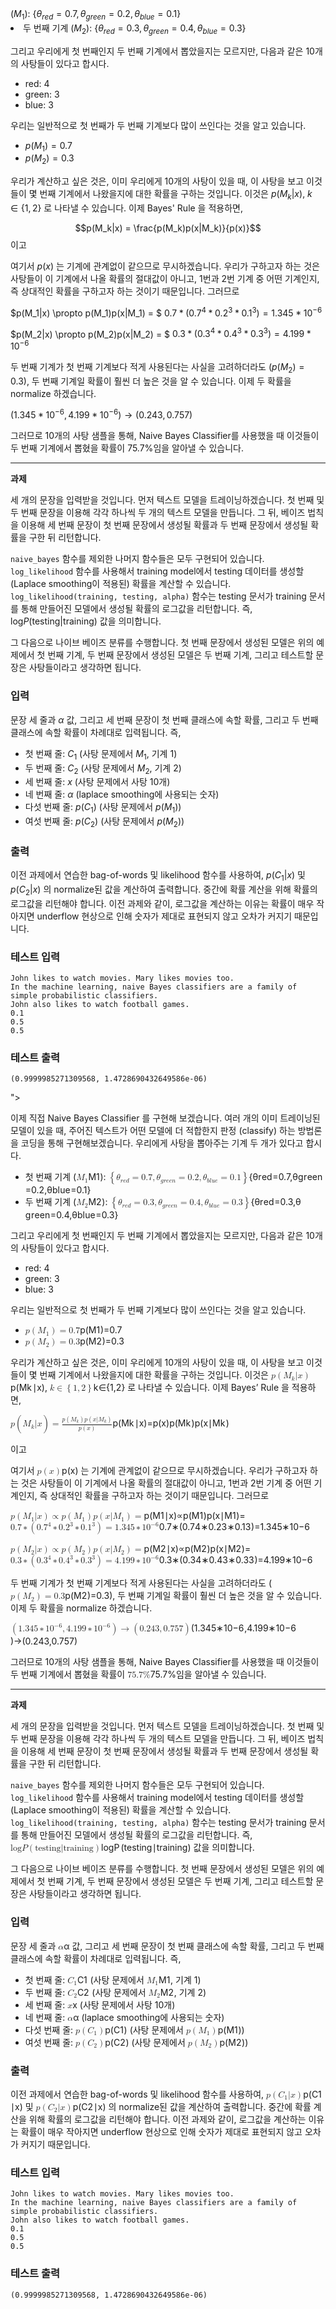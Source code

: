 <div class="material-exercise-readme-content" content="이제 직접 Naive Bayes Classifier 를 구현해 보겠습니다. 여러 개의 이미 트레이닝된 모델이 있을 때, 주어진 텍스트가 어떤 모델에 더 적합한지 판정 (classify) 하는 방법론을 코딩을 통해 구현해보겠습니다. 우리에게 사탕을 뽑아주는 기계 두 개가 있다고 합시다.

* 첫 번째 기계 $(M_1)$: $\{\theta_{red} = 0.7, \theta_{green} = 0.2, \theta_{blue} = 0.1\}$
* 두 번째 기계 $(M_2)$: $\{\theta_{red} = 0.3, \theta_{green} = 0.4, \theta_{blue} = 0.3\}$

그리고 우리에게 첫 번째인지 두 번째 기계에서 뽑았을지는 모르지만, 다음과 같은 10개의 사탕들이 있다고 합시다.

* red: 4
* green: 3
* blue: 3

우리는 일반적으로 첫 번째가 두 번째 기계보다 많이 쓰인다는 것을 알고 있습니다.

* $p(M_1) = 0.7$
* $p(M_2) = 0.3$

우리가 계산하고 싶은 것은, 이미 우리에게 10개의 사탕이 있을 때, 이 사탕을 보고 이것들이 몇 번째 기계에서 나왔을지에 대한 확률을 구하는 것입니다. 이것은 $p(M_k|x)$, $k \in \{1, 2\}$ 로 나타낼 수 있습니다. 이제 Bayes' Rule 을 적용하면,

$$p(M_k|x) = \frac{p(M_k)p(x|M_k)}{p(x)}$$ 이고

여기서 $p(x)$ 는 기계에 관계없이 같으므로 무시하겠습니다. 우리가 구하고자 하는 것은 사탕들이 이 기계에서 나올 확률의 절대값이 아니고, 1번과 2번 기계 중 어떤 기계인지, 즉 상대적인 확률을 구하고자 하는 것이기 때문입니다. 그러므로

$p(M_1|x) \propto p(M_1)p(x|M_1) = $
 $0.7 * (0.7^4 * 0.2^3 * 0.1^3) = 1.345 * 10^{-6}$

$p(M_2|x) \propto p(M_2)p(x|M_2) = $
 $0.3 * (0.3^4 * 0.4^3 * 0.3^3) = 4.199 * 10^{-6}$

두 번째 기계가 첫 번째 기계보다 적게 사용된다는 사실을 고려하더라도 ($p(M_2) = 0.3$), 두 번째 기계일 확률이 훨씬 더 높은 것을 알 수 있습니다. 이제 두 확률을 normalize 하겠습니다.

$(1.345 * 10^{-6}, 4.199 * 10^{-6}) \rightarrow (0.243, 0.757)$

그러므로 10개의 사탕 샘플을 통해, Naive Bayes Classifier를 사용했을 때 이것들이 두 번째 기계에서 뽑혔을 확률이 $75.7\%$임을 알아낼 수 있습니다.

<hr>

**과제**

세 개의 문장을 입력받을 것입니다. 먼저 텍스트 모델을 트레이닝하겠습니다. 첫 번째 및 두 번째 문장을 이용해 각각 하나씩 두 개의 텍스트 모델을 만듭니다. 그 뒤, 베이즈 법칙을 이용해 세 번째 문장이 첫 번째 문장에서 생성될 확률과 두 번째 문장에서 생성될 확률을 구한 뒤 리턴합니다.

`naive_bayes` 함수를 제외한 나머지 함수들은 모두 구현되어 있습니다. `log_likelihood` 함수를 사용해서 training model에서 testing 데이터를 생성할 (Laplace smoothing이 적용된) 확률을 계산할 수 있습니다. `log_likelihood(training, testing, alpha)` 함수는 testing 문서가 training 문서를 통해 만들어진 모델에서 생성될 확률의 로그값을 리턴합니다. 즉, $\mathrm{log} P(\mathrm{testing}|\mathrm{training})$ 값을 의미합니다.

그 다음으로 나이브 베이즈 분류를 수행합니다. 첫 번째 문장에서 생성된 모델은 위의 예제에서 첫 번째 기계, 두 번째 문장에서 생성된 모델은 두 번째 기계, 그리고 테스트할 문장은 사탕들이라고 생각하면 됩니다.

### 입력

문장 세 줄과 $\alpha$ 값, 그리고 세 번째 문장이 첫 번째 클래스에 속할 확률, 그리고 두 번째 클래스에 속할 확률이 차례대로 입력됩니다. 즉,

* 첫 번째 줄: $C_1$ (사탕 문제에서 $M_1$, 기계 1)
* 두 번째 줄: $C_2$ (사탕 문제에서 $M_2$, 기계 2)
* 세 번째 줄: $x$ (사탕 문제에서 사탕 10개)
* 네 번째 줄: $\alpha$ (laplace smoothing에 사용되는 숫자)
* 다섯 번째 줄: $p(C_1)$ (사탕 문제에서 $p(M_1)$)
* 여섯 번째 줄: $p(C_2)$ (사탕 문제에서 $p(M_2)$)

### 출력

이전 과제에서 연습한 bag-of-words 및 likelihood 함수를 사용하여, $p(C_1|x)$ 및 $p(C_2|x)$ 의 normalize된 값을 계산하여 출력합니다. 중간에 확률 계산을 위해 확률의 로그값을 리턴해야 합니다. 이전 과제와 같이, 로그값을 계산하는 이유는 확률이 매우 작아지면 underflow 현상으로 인해 숫자가 제대로 표현되지 않고 오차가 커지기 때문입니다.

### 테스트 입력

    John likes to watch movies. Mary likes movies too.
    In the machine learning, naive Bayes classifiers are a family of simple probabilistic classifiers.
    John also likes to watch football games.
    0.1
    0.5
    0.5

### 테스트 출력

    (0.9999985271309568, 1.4728690432649586e-06)
"><p>이제 직접 Naive Bayes Classifier 를 구현해 보겠습니다. 여러 개의 이미 트레이닝된 모델이 있을 때, 주어진 텍스트가 어떤 모델에 더 적합한지 판정 (classify) 하는 방법론을 코딩을 통해 구현해보겠습니다. 우리에게 사탕을 뽑아주는 기계 두 개가 있다고 합시다.</p>
<ul>
<li>첫 번째 기계 (<span class="katex"><span class="katex-mathml"><math><semantics><mrow><msub><mi>M</mi><mn>1</mn></msub></mrow><annotation encoding="application/x-tex">M_1</annotation></semantics></math></span><span class="katex-html" aria-hidden="true"><span class="strut" style="height:0.68333em;"></span><span class="strut bottom" style="height:0.83333em;vertical-align:-0.15em;"></span><span class="base textstyle uncramped"><span class="mord"><span class="mord mathit" style="margin-right:0.10903em;">M</span><span class="vlist"><span style="top:0.15em;margin-right:0.05em;margin-left:-0.10903em;"><span class="fontsize-ensurer reset-size5 size5"><span style="font-size:0em;">​</span></span><span class="reset-textstyle scriptstyle cramped"><span class="mord mathrm">1</span></span></span><span class="baseline-fix"><span class="fontsize-ensurer reset-size5 size5"><span style="font-size:0em;">​</span></span>​</span></span></span></span></span></span>): <span class="katex"><span class="katex-mathml"><math><semantics><mrow><mo>{</mo><msub><mi>θ</mi><mrow><mi>r</mi><mi>e</mi><mi>d</mi></mrow></msub><mo>=</mo><mn>0</mn><mi mathvariant="normal">.</mi><mn>7</mn><mo separator="true">,</mo><msub><mi>θ</mi><mrow><mi>g</mi><mi>r</mi><mi>e</mi><mi>e</mi><mi>n</mi></mrow></msub><mo>=</mo><mn>0</mn><mi mathvariant="normal">.</mi><mn>2</mn><mo separator="true">,</mo><msub><mi>θ</mi><mrow><mi>b</mi><mi>l</mi><mi>u</mi><mi>e</mi></mrow></msub><mo>=</mo><mn>0</mn><mi mathvariant="normal">.</mi><mn>1</mn><mo>}</mo></mrow><annotation encoding="application/x-tex">\{\theta_{red} = 0.7, \theta_{green} = 0.2, \theta_{blue} = 0.1\}</annotation></semantics></math></span><span class="katex-html" aria-hidden="true"><span class="strut" style="height:0.75em;"></span><span class="strut bottom" style="height:1.036108em;vertical-align:-0.286108em;"></span><span class="base textstyle uncramped"><span class="mopen">{</span><span class="mord"><span class="mord mathit" style="margin-right:0.02778em;">θ</span><span class="vlist"><span style="top:0.15em;margin-right:0.05em;margin-left:-0.02778em;"><span class="fontsize-ensurer reset-size5 size5"><span style="font-size:0em;">​</span></span><span class="reset-textstyle scriptstyle cramped"><span class="mord scriptstyle cramped"><span class="mord mathit" style="margin-right:0.02778em;">r</span><span class="mord mathit">e</span><span class="mord mathit">d</span></span></span></span><span class="baseline-fix"><span class="fontsize-ensurer reset-size5 size5"><span style="font-size:0em;">​</span></span>​</span></span></span><span class="mrel">=</span><span class="mord mathrm">0</span><span class="mord mathrm">.</span><span class="mord mathrm">7</span><span class="mpunct">,</span><span class="mord"><span class="mord mathit" style="margin-right:0.02778em;">θ</span><span class="vlist"><span style="top:0.15em;margin-right:0.05em;margin-left:-0.02778em;"><span class="fontsize-ensurer reset-size5 size5"><span style="font-size:0em;">​</span></span><span class="reset-textstyle scriptstyle cramped"><span class="mord scriptstyle cramped"><span class="mord mathit" style="margin-right:0.03588em;">g</span><span class="mord mathit" style="margin-right:0.02778em;">r</span><span class="mord mathit">e</span><span class="mord mathit">e</span><span class="mord mathit">n</span></span></span></span><span class="baseline-fix"><span class="fontsize-ensurer reset-size5 size5"><span style="font-size:0em;">​</span></span>​</span></span></span><span class="mrel">=</span><span class="mord mathrm">0</span><span class="mord mathrm">.</span><span class="mord mathrm">2</span><span class="mpunct">,</span><span class="mord"><span class="mord mathit" style="margin-right:0.02778em;">θ</span><span class="vlist"><span style="top:0.15em;margin-right:0.05em;margin-left:-0.02778em;"><span class="fontsize-ensurer reset-size5 size5"><span style="font-size:0em;">​</span></span><span class="reset-textstyle scriptstyle cramped"><span class="mord scriptstyle cramped"><span class="mord mathit">b</span><span class="mord mathit" style="margin-right:0.01968em;">l</span><span class="mord mathit">u</span><span class="mord mathit">e</span></span></span></span><span class="baseline-fix"><span class="fontsize-ensurer reset-size5 size5"><span style="font-size:0em;">​</span></span>​</span></span></span><span class="mrel">=</span><span class="mord mathrm">0</span><span class="mord mathrm">.</span><span class="mord mathrm">1</span><span class="mclose">}</span></span></span></span></li>
<li>두 번째 기계 (<span class="katex"><span class="katex-mathml"><math><semantics><mrow><msub><mi>M</mi><mn>2</mn></msub></mrow><annotation encoding="application/x-tex">M_2</annotation></semantics></math></span><span class="katex-html" aria-hidden="true"><span class="strut" style="height:0.68333em;"></span><span class="strut bottom" style="height:0.83333em;vertical-align:-0.15em;"></span><span class="base textstyle uncramped"><span class="mord"><span class="mord mathit" style="margin-right:0.10903em;">M</span><span class="vlist"><span style="top:0.15em;margin-right:0.05em;margin-left:-0.10903em;"><span class="fontsize-ensurer reset-size5 size5"><span style="font-size:0em;">​</span></span><span class="reset-textstyle scriptstyle cramped"><span class="mord mathrm">2</span></span></span><span class="baseline-fix"><span class="fontsize-ensurer reset-size5 size5"><span style="font-size:0em;">​</span></span>​</span></span></span></span></span></span>): <span class="katex"><span class="katex-mathml"><math><semantics><mrow><mo>{</mo><msub><mi>θ</mi><mrow><mi>r</mi><mi>e</mi><mi>d</mi></mrow></msub><mo>=</mo><mn>0</mn><mi mathvariant="normal">.</mi><mn>3</mn><mo separator="true">,</mo><msub><mi>θ</mi><mrow><mi>g</mi><mi>r</mi><mi>e</mi><mi>e</mi><mi>n</mi></mrow></msub><mo>=</mo><mn>0</mn><mi mathvariant="normal">.</mi><mn>4</mn><mo separator="true">,</mo><msub><mi>θ</mi><mrow><mi>b</mi><mi>l</mi><mi>u</mi><mi>e</mi></mrow></msub><mo>=</mo><mn>0</mn><mi mathvariant="normal">.</mi><mn>3</mn><mo>}</mo></mrow><annotation encoding="application/x-tex">\{\theta_{red} = 0.3, \theta_{green} = 0.4, \theta_{blue} = 0.3\}</annotation></semantics></math></span><span class="katex-html" aria-hidden="true"><span class="strut" style="height:0.75em;"></span><span class="strut bottom" style="height:1.036108em;vertical-align:-0.286108em;"></span><span class="base textstyle uncramped"><span class="mopen">{</span><span class="mord"><span class="mord mathit" style="margin-right:0.02778em;">θ</span><span class="vlist"><span style="top:0.15em;margin-right:0.05em;margin-left:-0.02778em;"><span class="fontsize-ensurer reset-size5 size5"><span style="font-size:0em;">​</span></span><span class="reset-textstyle scriptstyle cramped"><span class="mord scriptstyle cramped"><span class="mord mathit" style="margin-right:0.02778em;">r</span><span class="mord mathit">e</span><span class="mord mathit">d</span></span></span></span><span class="baseline-fix"><span class="fontsize-ensurer reset-size5 size5"><span style="font-size:0em;">​</span></span>​</span></span></span><span class="mrel">=</span><span class="mord mathrm">0</span><span class="mord mathrm">.</span><span class="mord mathrm">3</span><span class="mpunct">,</span><span class="mord"><span class="mord mathit" style="margin-right:0.02778em;">θ</span><span class="vlist"><span style="top:0.15em;margin-right:0.05em;margin-left:-0.02778em;"><span class="fontsize-ensurer reset-size5 size5"><span style="font-size:0em;">​</span></span><span class="reset-textstyle scriptstyle cramped"><span class="mord scriptstyle cramped"><span class="mord mathit" style="margin-right:0.03588em;">g</span><span class="mord mathit" style="margin-right:0.02778em;">r</span><span class="mord mathit">e</span><span class="mord mathit">e</span><span class="mord mathit">n</span></span></span></span><span class="baseline-fix"><span class="fontsize-ensurer reset-size5 size5"><span style="font-size:0em;">​</span></span>​</span></span></span><span class="mrel">=</span><span class="mord mathrm">0</span><span class="mord mathrm">.</span><span class="mord mathrm">4</span><span class="mpunct">,</span><span class="mord"><span class="mord mathit" style="margin-right:0.02778em;">θ</span><span class="vlist"><span style="top:0.15em;margin-right:0.05em;margin-left:-0.02778em;"><span class="fontsize-ensurer reset-size5 size5"><span style="font-size:0em;">​</span></span><span class="reset-textstyle scriptstyle cramped"><span class="mord scriptstyle cramped"><span class="mord mathit">b</span><span class="mord mathit" style="margin-right:0.01968em;">l</span><span class="mord mathit">u</span><span class="mord mathit">e</span></span></span></span><span class="baseline-fix"><span class="fontsize-ensurer reset-size5 size5"><span style="font-size:0em;">​</span></span>​</span></span></span><span class="mrel">=</span><span class="mord mathrm">0</span><span class="mord mathrm">.</span><span class="mord mathrm">3</span><span class="mclose">}</span></span></span></span></li>
</ul>
<p>그리고 우리에게 첫 번째인지 두 번째 기계에서 뽑았을지는 모르지만, 다음과 같은 10개의 사탕들이 있다고 합시다.</p>
<ul>
<li>red: 4</li>
<li>green: 3</li>
<li>blue: 3</li>
</ul>
<p>우리는 일반적으로 첫 번째가 두 번째 기계보다 많이 쓰인다는 것을 알고 있습니다.</p>
<ul>
<li><span class="katex"><span class="katex-mathml"><math><semantics><mrow><mi>p</mi><mo>(</mo><msub><mi>M</mi><mn>1</mn></msub><mo>)</mo><mo>=</mo><mn>0</mn><mi mathvariant="normal">.</mi><mn>7</mn></mrow><annotation encoding="application/x-tex">p(M_1) = 0.7</annotation></semantics></math></span><span class="katex-html" aria-hidden="true"><span class="strut" style="height:0.75em;"></span><span class="strut bottom" style="height:1em;vertical-align:-0.25em;"></span><span class="base textstyle uncramped"><span class="mord mathit">p</span><span class="mopen">(</span><span class="mord"><span class="mord mathit" style="margin-right:0.10903em;">M</span><span class="vlist"><span style="top:0.15em;margin-right:0.05em;margin-left:-0.10903em;"><span class="fontsize-ensurer reset-size5 size5"><span style="font-size:0em;">​</span></span><span class="reset-textstyle scriptstyle cramped"><span class="mord mathrm">1</span></span></span><span class="baseline-fix"><span class="fontsize-ensurer reset-size5 size5"><span style="font-size:0em;">​</span></span>​</span></span></span><span class="mclose">)</span><span class="mrel">=</span><span class="mord mathrm">0</span><span class="mord mathrm">.</span><span class="mord mathrm">7</span></span></span></span></li>
<li><span class="katex"><span class="katex-mathml"><math><semantics><mrow><mi>p</mi><mo>(</mo><msub><mi>M</mi><mn>2</mn></msub><mo>)</mo><mo>=</mo><mn>0</mn><mi mathvariant="normal">.</mi><mn>3</mn></mrow><annotation encoding="application/x-tex">p(M_2) = 0.3</annotation></semantics></math></span><span class="katex-html" aria-hidden="true"><span class="strut" style="height:0.75em;"></span><span class="strut bottom" style="height:1em;vertical-align:-0.25em;"></span><span class="base textstyle uncramped"><span class="mord mathit">p</span><span class="mopen">(</span><span class="mord"><span class="mord mathit" style="margin-right:0.10903em;">M</span><span class="vlist"><span style="top:0.15em;margin-right:0.05em;margin-left:-0.10903em;"><span class="fontsize-ensurer reset-size5 size5"><span style="font-size:0em;">​</span></span><span class="reset-textstyle scriptstyle cramped"><span class="mord mathrm">2</span></span></span><span class="baseline-fix"><span class="fontsize-ensurer reset-size5 size5"><span style="font-size:0em;">​</span></span>​</span></span></span><span class="mclose">)</span><span class="mrel">=</span><span class="mord mathrm">0</span><span class="mord mathrm">.</span><span class="mord mathrm">3</span></span></span></span></li>
</ul>
<p>우리가 계산하고 싶은 것은, 이미 우리에게 10개의 사탕이 있을 때, 이 사탕을 보고 이것들이 몇 번째 기계에서 나왔을지에 대한 확률을 구하는 것입니다. 이것은 <span class="katex"><span class="katex-mathml"><math><semantics><mrow><mi>p</mi><mo>(</mo><msub><mi>M</mi><mi>k</mi></msub><mi mathvariant="normal">∣</mi><mi>x</mi><mo>)</mo></mrow><annotation encoding="application/x-tex">p(M_k|x)</annotation></semantics></math></span><span class="katex-html" aria-hidden="true"><span class="strut" style="height:0.75em;"></span><span class="strut bottom" style="height:1em;vertical-align:-0.25em;"></span><span class="base textstyle uncramped"><span class="mord mathit">p</span><span class="mopen">(</span><span class="mord"><span class="mord mathit" style="margin-right:0.10903em;">M</span><span class="vlist"><span style="top:0.15em;margin-right:0.05em;margin-left:-0.10903em;"><span class="fontsize-ensurer reset-size5 size5"><span style="font-size:0em;">​</span></span><span class="reset-textstyle scriptstyle cramped"><span class="mord mathit" style="margin-right:0.03148em;">k</span></span></span><span class="baseline-fix"><span class="fontsize-ensurer reset-size5 size5"><span style="font-size:0em;">​</span></span>​</span></span></span><span class="mord mathrm">∣</span><span class="mord mathit">x</span><span class="mclose">)</span></span></span></span>, <span class="katex"><span class="katex-mathml"><math><semantics><mrow><mi>k</mi><mo>∈</mo><mo>{</mo><mn>1</mn><mo separator="true">,</mo><mn>2</mn><mo>}</mo></mrow><annotation encoding="application/x-tex">k \in \{1, 2\}</annotation></semantics></math></span><span class="katex-html" aria-hidden="true"><span class="strut" style="height:0.75em;"></span><span class="strut bottom" style="height:1em;vertical-align:-0.25em;"></span><span class="base textstyle uncramped"><span class="mord mathit" style="margin-right:0.03148em;">k</span><span class="mrel">∈</span><span class="mopen">{</span><span class="mord mathrm">1</span><span class="mpunct">,</span><span class="mord mathrm">2</span><span class="mclose">}</span></span></span></span> 로 나타낼 수 있습니다. 이제 Bayes’ Rule 을 적용하면,</p>
<span class="katex"><span class="katex-mathml"><math><semantics><mrow><mi>p</mi><mo>(</mo><msub><mi>M</mi><mi>k</mi></msub><mi mathvariant="normal">∣</mi><mi>x</mi><mo>)</mo><mo>=</mo><mfrac><mrow><mi>p</mi><mo>(</mo><msub><mi>M</mi><mi>k</mi></msub><mo>)</mo><mi>p</mi><mo>(</mo><mi>x</mi><mi mathvariant="normal">∣</mi><msub><mi>M</mi><mi>k</mi></msub><mo>)</mo></mrow><mrow><mi>p</mi><mo>(</mo><mi>x</mi><mo>)</mo></mrow></mfrac></mrow><annotation encoding="application/x-tex">p(M_k|x) = \frac{p(M_k)p(x|M_k)}{p(x)}</annotation></semantics></math></span><span class="katex-html" aria-hidden="true"><span class="strut" style="height:1.01em;"></span><span class="strut bottom" style="height:1.53em;vertical-align:-0.52em;"></span><span class="base textstyle uncramped"><span class="mord mathit">p</span><span class="mopen">(</span><span class="mord"><span class="mord mathit" style="margin-right:0.10903em;">M</span><span class="vlist"><span style="top:0.15em;margin-right:0.05em;margin-left:-0.10903em;"><span class="fontsize-ensurer reset-size5 size5"><span style="font-size:0em;">​</span></span><span class="reset-textstyle scriptstyle cramped"><span class="mord mathit" style="margin-right:0.03148em;">k</span></span></span><span class="baseline-fix"><span class="fontsize-ensurer reset-size5 size5"><span style="font-size:0em;">​</span></span>​</span></span></span><span class="mord mathrm">∣</span><span class="mord mathit">x</span><span class="mclose">)</span><span class="mrel">=</span><span class="mord reset-textstyle textstyle uncramped"><span class="sizing reset-size5 size5 reset-textstyle textstyle uncramped nulldelimiter"></span><span class="mfrac"><span class="vlist"><span style="top:0.34500000000000003em;"><span class="fontsize-ensurer reset-size5 size5"><span style="font-size:0em;">​</span></span><span class="reset-textstyle scriptstyle cramped"><span class="mord scriptstyle cramped"><span class="mord mathit">p</span><span class="mopen">(</span><span class="mord mathit">x</span><span class="mclose">)</span></span></span></span><span style="top:-0.22999999999999998em;"><span class="fontsize-ensurer reset-size5 size5"><span style="font-size:0em;">​</span></span><span class="reset-textstyle textstyle uncramped frac-line"></span></span><span style="top:-0.485em;"><span class="fontsize-ensurer reset-size5 size5"><span style="font-size:0em;">​</span></span><span class="reset-textstyle scriptstyle uncramped"><span class="mord scriptstyle uncramped"><span class="mord mathit">p</span><span class="mopen">(</span><span class="mord"><span class="mord mathit" style="margin-right:0.10903em;">M</span><span class="vlist"><span style="top:0.15122857142857138em;margin-right:0.07142857142857144em;margin-left:-0.10903em;"><span class="fontsize-ensurer reset-size5 size5"><span style="font-size:0em;">​</span></span><span class="reset-scriptstyle scriptscriptstyle cramped"><span class="mord mathit" style="margin-right:0.03148em;">k</span></span></span><span class="baseline-fix"><span class="fontsize-ensurer reset-size5 size5"><span style="font-size:0em;">​</span></span>​</span></span></span><span class="mclose">)</span><span class="mord mathit">p</span><span class="mopen">(</span><span class="mord mathit">x</span><span class="mord mathrm">∣</span><span class="mord"><span class="mord mathit" style="margin-right:0.10903em;">M</span><span class="vlist"><span style="top:0.15122857142857138em;margin-right:0.07142857142857144em;margin-left:-0.10903em;"><span class="fontsize-ensurer reset-size5 size5"><span style="font-size:0em;">​</span></span><span class="reset-scriptstyle scriptscriptstyle cramped"><span class="mord mathit" style="margin-right:0.03148em;">k</span></span></span><span class="baseline-fix"><span class="fontsize-ensurer reset-size5 size5"><span style="font-size:0em;">​</span></span>​</span></span></span><span class="mclose">)</span></span></span></span><span class="baseline-fix"><span class="fontsize-ensurer reset-size5 size5"><span style="font-size:0em;">​</span></span>​</span></span></span><span class="sizing reset-size5 size5 reset-textstyle textstyle uncramped nulldelimiter"></span></span></span></span></span><p> 이고</p>
<p>여기서 <span class="katex"><span class="katex-mathml"><math><semantics><mrow><mi>p</mi><mo>(</mo><mi>x</mi><mo>)</mo></mrow><annotation encoding="application/x-tex">p(x)</annotation></semantics></math></span><span class="katex-html" aria-hidden="true"><span class="strut" style="height:0.75em;"></span><span class="strut bottom" style="height:1em;vertical-align:-0.25em;"></span><span class="base textstyle uncramped"><span class="mord mathit">p</span><span class="mopen">(</span><span class="mord mathit">x</span><span class="mclose">)</span></span></span></span> 는 기계에 관계없이 같으므로 무시하겠습니다. 우리가 구하고자 하는 것은 사탕들이 이 기계에서 나올 확률의 절대값이 아니고, 1번과 2번 기계 중 어떤 기계인지, 즉 상대적인 확률을 구하고자 하는 것이기 때문입니다. 그러므로</p>
<p><span class="katex"><span class="katex-mathml"><math><semantics><mrow><mi>p</mi><mo>(</mo><msub><mi>M</mi><mn>1</mn></msub><mi mathvariant="normal">∣</mi><mi>x</mi><mo>)</mo><mo>∝</mo><mi>p</mi><mo>(</mo><msub><mi>M</mi><mn>1</mn></msub><mo>)</mo><mi>p</mi><mo>(</mo><mi>x</mi><mi mathvariant="normal">∣</mi><msub><mi>M</mi><mn>1</mn></msub><mo>)</mo><mo>=</mo></mrow><annotation encoding="application/x-tex">p(M_1|x) \propto p(M_1)p(x|M_1) = </annotation></semantics></math></span><span class="katex-html" aria-hidden="true"><span class="strut" style="height:0.75em;"></span><span class="strut bottom" style="height:1em;vertical-align:-0.25em;"></span><span class="base textstyle uncramped"><span class="mord mathit">p</span><span class="mopen">(</span><span class="mord"><span class="mord mathit" style="margin-right:0.10903em;">M</span><span class="vlist"><span style="top:0.15em;margin-right:0.05em;margin-left:-0.10903em;"><span class="fontsize-ensurer reset-size5 size5"><span style="font-size:0em;">​</span></span><span class="reset-textstyle scriptstyle cramped"><span class="mord mathrm">1</span></span></span><span class="baseline-fix"><span class="fontsize-ensurer reset-size5 size5"><span style="font-size:0em;">​</span></span>​</span></span></span><span class="mord mathrm">∣</span><span class="mord mathit">x</span><span class="mclose">)</span><span class="mrel">∝</span><span class="mord mathit">p</span><span class="mopen">(</span><span class="mord"><span class="mord mathit" style="margin-right:0.10903em;">M</span><span class="vlist"><span style="top:0.15em;margin-right:0.05em;margin-left:-0.10903em;"><span class="fontsize-ensurer reset-size5 size5"><span style="font-size:0em;">​</span></span><span class="reset-textstyle scriptstyle cramped"><span class="mord mathrm">1</span></span></span><span class="baseline-fix"><span class="fontsize-ensurer reset-size5 size5"><span style="font-size:0em;">​</span></span>​</span></span></span><span class="mclose">)</span><span class="mord mathit">p</span><span class="mopen">(</span><span class="mord mathit">x</span><span class="mord mathrm">∣</span><span class="mord"><span class="mord mathit" style="margin-right:0.10903em;">M</span><span class="vlist"><span style="top:0.15em;margin-right:0.05em;margin-left:-0.10903em;"><span class="fontsize-ensurer reset-size5 size5"><span style="font-size:0em;">​</span></span><span class="reset-textstyle scriptstyle cramped"><span class="mord mathrm">1</span></span></span><span class="baseline-fix"><span class="fontsize-ensurer reset-size5 size5"><span style="font-size:0em;">​</span></span>​</span></span></span><span class="mclose">)</span><span class="mrel">=</span></span></span></span><br> <span class="katex"><span class="katex-mathml"><math><semantics><mrow><mn>0</mn><mi mathvariant="normal">.</mi><mn>7</mn><mo>∗</mo><mo>(</mo><mn>0</mn><mi mathvariant="normal">.</mi><msup><mn>7</mn><mn>4</mn></msup><mo>∗</mo><mn>0</mn><mi mathvariant="normal">.</mi><msup><mn>2</mn><mn>3</mn></msup><mo>∗</mo><mn>0</mn><mi mathvariant="normal">.</mi><msup><mn>1</mn><mn>3</mn></msup><mo>)</mo><mo>=</mo><mn>1</mn><mi mathvariant="normal">.</mi><mn>3</mn><mn>4</mn><mn>5</mn><mo>∗</mo><mn>1</mn><msup><mn>0</mn><mrow><mo>−</mo><mn>6</mn></mrow></msup></mrow><annotation encoding="application/x-tex">0.7 * (0.7^4 * 0.2^3 * 0.1^3) = 1.345 * 10^{-6}</annotation></semantics></math></span><span class="katex-html" aria-hidden="true"><span class="strut" style="height:0.8141079999999999em;"></span><span class="strut bottom" style="height:1.064108em;vertical-align:-0.25em;"></span><span class="base textstyle uncramped"><span class="mord mathrm">0</span><span class="mord mathrm">.</span><span class="mord mathrm">7</span><span class="mbin">∗</span><span class="mopen">(</span><span class="mord mathrm">0</span><span class="mord mathrm">.</span><span class="mord"><span class="mord mathrm">7</span><span class="vlist"><span style="top:-0.363em;margin-right:0.05em;"><span class="fontsize-ensurer reset-size5 size5"><span style="font-size:0em;">​</span></span><span class="reset-textstyle scriptstyle uncramped"><span class="mord mathrm">4</span></span></span><span class="baseline-fix"><span class="fontsize-ensurer reset-size5 size5"><span style="font-size:0em;">​</span></span>​</span></span></span><span class="mbin">∗</span><span class="mord mathrm">0</span><span class="mord mathrm">.</span><span class="mord"><span class="mord mathrm">2</span><span class="vlist"><span style="top:-0.363em;margin-right:0.05em;"><span class="fontsize-ensurer reset-size5 size5"><span style="font-size:0em;">​</span></span><span class="reset-textstyle scriptstyle uncramped"><span class="mord mathrm">3</span></span></span><span class="baseline-fix"><span class="fontsize-ensurer reset-size5 size5"><span style="font-size:0em;">​</span></span>​</span></span></span><span class="mbin">∗</span><span class="mord mathrm">0</span><span class="mord mathrm">.</span><span class="mord"><span class="mord mathrm">1</span><span class="vlist"><span style="top:-0.363em;margin-right:0.05em;"><span class="fontsize-ensurer reset-size5 size5"><span style="font-size:0em;">​</span></span><span class="reset-textstyle scriptstyle uncramped"><span class="mord mathrm">3</span></span></span><span class="baseline-fix"><span class="fontsize-ensurer reset-size5 size5"><span style="font-size:0em;">​</span></span>​</span></span></span><span class="mclose">)</span><span class="mrel">=</span><span class="mord mathrm">1</span><span class="mord mathrm">.</span><span class="mord mathrm">3</span><span class="mord mathrm">4</span><span class="mord mathrm">5</span><span class="mbin">∗</span><span class="mord mathrm">1</span><span class="mord"><span class="mord mathrm">0</span><span class="vlist"><span style="top:-0.363em;margin-right:0.05em;"><span class="fontsize-ensurer reset-size5 size5"><span style="font-size:0em;">​</span></span><span class="reset-textstyle scriptstyle uncramped"><span class="mord scriptstyle uncramped"><span class="mord">−</span><span class="mord mathrm">6</span></span></span></span><span class="baseline-fix"><span class="fontsize-ensurer reset-size5 size5"><span style="font-size:0em;">​</span></span>​</span></span></span></span></span></span></p>
<p><span class="katex"><span class="katex-mathml"><math><semantics><mrow><mi>p</mi><mo>(</mo><msub><mi>M</mi><mn>2</mn></msub><mi mathvariant="normal">∣</mi><mi>x</mi><mo>)</mo><mo>∝</mo><mi>p</mi><mo>(</mo><msub><mi>M</mi><mn>2</mn></msub><mo>)</mo><mi>p</mi><mo>(</mo><mi>x</mi><mi mathvariant="normal">∣</mi><msub><mi>M</mi><mn>2</mn></msub><mo>)</mo><mo>=</mo></mrow><annotation encoding="application/x-tex">p(M_2|x) \propto p(M_2)p(x|M_2) = </annotation></semantics></math></span><span class="katex-html" aria-hidden="true"><span class="strut" style="height:0.75em;"></span><span class="strut bottom" style="height:1em;vertical-align:-0.25em;"></span><span class="base textstyle uncramped"><span class="mord mathit">p</span><span class="mopen">(</span><span class="mord"><span class="mord mathit" style="margin-right:0.10903em;">M</span><span class="vlist"><span style="top:0.15em;margin-right:0.05em;margin-left:-0.10903em;"><span class="fontsize-ensurer reset-size5 size5"><span style="font-size:0em;">​</span></span><span class="reset-textstyle scriptstyle cramped"><span class="mord mathrm">2</span></span></span><span class="baseline-fix"><span class="fontsize-ensurer reset-size5 size5"><span style="font-size:0em;">​</span></span>​</span></span></span><span class="mord mathrm">∣</span><span class="mord mathit">x</span><span class="mclose">)</span><span class="mrel">∝</span><span class="mord mathit">p</span><span class="mopen">(</span><span class="mord"><span class="mord mathit" style="margin-right:0.10903em;">M</span><span class="vlist"><span style="top:0.15em;margin-right:0.05em;margin-left:-0.10903em;"><span class="fontsize-ensurer reset-size5 size5"><span style="font-size:0em;">​</span></span><span class="reset-textstyle scriptstyle cramped"><span class="mord mathrm">2</span></span></span><span class="baseline-fix"><span class="fontsize-ensurer reset-size5 size5"><span style="font-size:0em;">​</span></span>​</span></span></span><span class="mclose">)</span><span class="mord mathit">p</span><span class="mopen">(</span><span class="mord mathit">x</span><span class="mord mathrm">∣</span><span class="mord"><span class="mord mathit" style="margin-right:0.10903em;">M</span><span class="vlist"><span style="top:0.15em;margin-right:0.05em;margin-left:-0.10903em;"><span class="fontsize-ensurer reset-size5 size5"><span style="font-size:0em;">​</span></span><span class="reset-textstyle scriptstyle cramped"><span class="mord mathrm">2</span></span></span><span class="baseline-fix"><span class="fontsize-ensurer reset-size5 size5"><span style="font-size:0em;">​</span></span>​</span></span></span><span class="mclose">)</span><span class="mrel">=</span></span></span></span><br> <span class="katex"><span class="katex-mathml"><math><semantics><mrow><mn>0</mn><mi mathvariant="normal">.</mi><mn>3</mn><mo>∗</mo><mo>(</mo><mn>0</mn><mi mathvariant="normal">.</mi><msup><mn>3</mn><mn>4</mn></msup><mo>∗</mo><mn>0</mn><mi mathvariant="normal">.</mi><msup><mn>4</mn><mn>3</mn></msup><mo>∗</mo><mn>0</mn><mi mathvariant="normal">.</mi><msup><mn>3</mn><mn>3</mn></msup><mo>)</mo><mo>=</mo><mn>4</mn><mi mathvariant="normal">.</mi><mn>1</mn><mn>9</mn><mn>9</mn><mo>∗</mo><mn>1</mn><msup><mn>0</mn><mrow><mo>−</mo><mn>6</mn></mrow></msup></mrow><annotation encoding="application/x-tex">0.3 * (0.3^4 * 0.4^3 * 0.3^3) = 4.199 * 10^{-6}</annotation></semantics></math></span><span class="katex-html" aria-hidden="true"><span class="strut" style="height:0.8141079999999999em;"></span><span class="strut bottom" style="height:1.064108em;vertical-align:-0.25em;"></span><span class="base textstyle uncramped"><span class="mord mathrm">0</span><span class="mord mathrm">.</span><span class="mord mathrm">3</span><span class="mbin">∗</span><span class="mopen">(</span><span class="mord mathrm">0</span><span class="mord mathrm">.</span><span class="mord"><span class="mord mathrm">3</span><span class="vlist"><span style="top:-0.363em;margin-right:0.05em;"><span class="fontsize-ensurer reset-size5 size5"><span style="font-size:0em;">​</span></span><span class="reset-textstyle scriptstyle uncramped"><span class="mord mathrm">4</span></span></span><span class="baseline-fix"><span class="fontsize-ensurer reset-size5 size5"><span style="font-size:0em;">​</span></span>​</span></span></span><span class="mbin">∗</span><span class="mord mathrm">0</span><span class="mord mathrm">.</span><span class="mord"><span class="mord mathrm">4</span><span class="vlist"><span style="top:-0.363em;margin-right:0.05em;"><span class="fontsize-ensurer reset-size5 size5"><span style="font-size:0em;">​</span></span><span class="reset-textstyle scriptstyle uncramped"><span class="mord mathrm">3</span></span></span><span class="baseline-fix"><span class="fontsize-ensurer reset-size5 size5"><span style="font-size:0em;">​</span></span>​</span></span></span><span class="mbin">∗</span><span class="mord mathrm">0</span><span class="mord mathrm">.</span><span class="mord"><span class="mord mathrm">3</span><span class="vlist"><span style="top:-0.363em;margin-right:0.05em;"><span class="fontsize-ensurer reset-size5 size5"><span style="font-size:0em;">​</span></span><span class="reset-textstyle scriptstyle uncramped"><span class="mord mathrm">3</span></span></span><span class="baseline-fix"><span class="fontsize-ensurer reset-size5 size5"><span style="font-size:0em;">​</span></span>​</span></span></span><span class="mclose">)</span><span class="mrel">=</span><span class="mord mathrm">4</span><span class="mord mathrm">.</span><span class="mord mathrm">1</span><span class="mord mathrm">9</span><span class="mord mathrm">9</span><span class="mbin">∗</span><span class="mord mathrm">1</span><span class="mord"><span class="mord mathrm">0</span><span class="vlist"><span style="top:-0.363em;margin-right:0.05em;"><span class="fontsize-ensurer reset-size5 size5"><span style="font-size:0em;">​</span></span><span class="reset-textstyle scriptstyle uncramped"><span class="mord scriptstyle uncramped"><span class="mord">−</span><span class="mord mathrm">6</span></span></span></span><span class="baseline-fix"><span class="fontsize-ensurer reset-size5 size5"><span style="font-size:0em;">​</span></span>​</span></span></span></span></span></span></p>
<p>두 번째 기계가 첫 번째 기계보다 적게 사용된다는 사실을 고려하더라도 (<span class="katex"><span class="katex-mathml"><math><semantics><mrow><mi>p</mi><mo>(</mo><msub><mi>M</mi><mn>2</mn></msub><mo>)</mo><mo>=</mo><mn>0</mn><mi mathvariant="normal">.</mi><mn>3</mn></mrow><annotation encoding="application/x-tex">p(M_2) = 0.3</annotation></semantics></math></span><span class="katex-html" aria-hidden="true"><span class="strut" style="height:0.75em;"></span><span class="strut bottom" style="height:1em;vertical-align:-0.25em;"></span><span class="base textstyle uncramped"><span class="mord mathit">p</span><span class="mopen">(</span><span class="mord"><span class="mord mathit" style="margin-right:0.10903em;">M</span><span class="vlist"><span style="top:0.15em;margin-right:0.05em;margin-left:-0.10903em;"><span class="fontsize-ensurer reset-size5 size5"><span style="font-size:0em;">​</span></span><span class="reset-textstyle scriptstyle cramped"><span class="mord mathrm">2</span></span></span><span class="baseline-fix"><span class="fontsize-ensurer reset-size5 size5"><span style="font-size:0em;">​</span></span>​</span></span></span><span class="mclose">)</span><span class="mrel">=</span><span class="mord mathrm">0</span><span class="mord mathrm">.</span><span class="mord mathrm">3</span></span></span></span>), 두 번째 기계일 확률이 훨씬 더 높은 것을 알 수 있습니다. 이제 두 확률을 normalize 하겠습니다.</p>
<p><span class="katex"><span class="katex-mathml"><math><semantics><mrow><mo>(</mo><mn>1</mn><mi mathvariant="normal">.</mi><mn>3</mn><mn>4</mn><mn>5</mn><mo>∗</mo><mn>1</mn><msup><mn>0</mn><mrow><mo>−</mo><mn>6</mn></mrow></msup><mo separator="true">,</mo><mn>4</mn><mi mathvariant="normal">.</mi><mn>1</mn><mn>9</mn><mn>9</mn><mo>∗</mo><mn>1</mn><msup><mn>0</mn><mrow><mo>−</mo><mn>6</mn></mrow></msup><mo>)</mo><mo>→</mo><mo>(</mo><mn>0</mn><mi mathvariant="normal">.</mi><mn>2</mn><mn>4</mn><mn>3</mn><mo separator="true">,</mo><mn>0</mn><mi mathvariant="normal">.</mi><mn>7</mn><mn>5</mn><mn>7</mn><mo>)</mo></mrow><annotation encoding="application/x-tex">(1.345 * 10^{-6}, 4.199 * 10^{-6}) \rightarrow (0.243, 0.757)</annotation></semantics></math></span><span class="katex-html" aria-hidden="true"><span class="strut" style="height:0.8141079999999999em;"></span><span class="strut bottom" style="height:1.064108em;vertical-align:-0.25em;"></span><span class="base textstyle uncramped"><span class="mopen">(</span><span class="mord mathrm">1</span><span class="mord mathrm">.</span><span class="mord mathrm">3</span><span class="mord mathrm">4</span><span class="mord mathrm">5</span><span class="mbin">∗</span><span class="mord mathrm">1</span><span class="mord"><span class="mord mathrm">0</span><span class="vlist"><span style="top:-0.363em;margin-right:0.05em;"><span class="fontsize-ensurer reset-size5 size5"><span style="font-size:0em;">​</span></span><span class="reset-textstyle scriptstyle uncramped"><span class="mord scriptstyle uncramped"><span class="mord">−</span><span class="mord mathrm">6</span></span></span></span><span class="baseline-fix"><span class="fontsize-ensurer reset-size5 size5"><span style="font-size:0em;">​</span></span>​</span></span></span><span class="mpunct">,</span><span class="mord mathrm">4</span><span class="mord mathrm">.</span><span class="mord mathrm">1</span><span class="mord mathrm">9</span><span class="mord mathrm">9</span><span class="mbin">∗</span><span class="mord mathrm">1</span><span class="mord"><span class="mord mathrm">0</span><span class="vlist"><span style="top:-0.363em;margin-right:0.05em;"><span class="fontsize-ensurer reset-size5 size5"><span style="font-size:0em;">​</span></span><span class="reset-textstyle scriptstyle uncramped"><span class="mord scriptstyle uncramped"><span class="mord">−</span><span class="mord mathrm">6</span></span></span></span><span class="baseline-fix"><span class="fontsize-ensurer reset-size5 size5"><span style="font-size:0em;">​</span></span>​</span></span></span><span class="mclose">)</span><span class="mrel">→</span><span class="mopen">(</span><span class="mord mathrm">0</span><span class="mord mathrm">.</span><span class="mord mathrm">2</span><span class="mord mathrm">4</span><span class="mord mathrm">3</span><span class="mpunct">,</span><span class="mord mathrm">0</span><span class="mord mathrm">.</span><span class="mord mathrm">7</span><span class="mord mathrm">5</span><span class="mord mathrm">7</span><span class="mclose">)</span></span></span></span></p>
<p>그러므로 10개의 사탕 샘플을 통해, Naive Bayes Classifier를 사용했을 때 이것들이 두 번째 기계에서 뽑혔을 확률이 <span class="katex"><span class="katex-mathml"><math><semantics><mrow><mn>7</mn><mn>5</mn><mi mathvariant="normal">.</mi><mn>7</mn><mi mathvariant="normal">%</mi></mrow><annotation encoding="application/x-tex">75.7\%</annotation></semantics></math></span><span class="katex-html" aria-hidden="true"><span class="strut" style="height:0.75em;"></span><span class="strut bottom" style="height:0.80556em;vertical-align:-0.05556em;"></span><span class="base textstyle uncramped"><span class="mord mathrm">7</span><span class="mord mathrm">5</span><span class="mord mathrm">.</span><span class="mord mathrm">7</span><span class="mord mathrm">%</span></span></span></span>임을 알아낼 수 있습니다.</p>
<hr>

<p><strong>과제</strong></p>
<p>세 개의 문장을 입력받을 것입니다. 먼저 텍스트 모델을 트레이닝하겠습니다. 첫 번째 및 두 번째 문장을 이용해 각각 하나씩 두 개의 텍스트 모델을 만듭니다. 그 뒤, 베이즈 법칙을 이용해 세 번째 문장이 첫 번째 문장에서 생성될 확률과 두 번째 문장에서 생성될 확률을 구한 뒤 리턴합니다.</p>
<p><code>naive_bayes</code> 함수를 제외한 나머지 함수들은 모두 구현되어 있습니다. <code>log_likelihood</code> 함수를 사용해서 training model에서 testing 데이터를 생성할 (Laplace smoothing이 적용된) 확률을 계산할 수 있습니다. <code>log_likelihood(training, testing, alpha)</code> 함수는 testing 문서가 training 문서를 통해 만들어진 모델에서 생성될 확률의 로그값을 리턴합니다. 즉, <span class="katex"><span class="katex-mathml"><math><semantics><mrow><mrow><mi mathvariant="normal">l</mi><mi mathvariant="normal">o</mi><mi mathvariant="normal">g</mi></mrow><mi>P</mi><mo>(</mo><mrow><mi mathvariant="normal">t</mi><mi mathvariant="normal">e</mi><mi mathvariant="normal">s</mi><mi mathvariant="normal">t</mi><mi mathvariant="normal">i</mi><mi mathvariant="normal">n</mi><mi mathvariant="normal">g</mi></mrow><mi mathvariant="normal">∣</mi><mrow><mi mathvariant="normal">t</mi><mi mathvariant="normal">r</mi><mi mathvariant="normal">a</mi><mi mathvariant="normal">i</mi><mi mathvariant="normal">n</mi><mi mathvariant="normal">i</mi><mi mathvariant="normal">n</mi><mi mathvariant="normal">g</mi></mrow><mo>)</mo></mrow><annotation encoding="application/x-tex">\mathrm{log} P(\mathrm{testing}|\mathrm{training})</annotation></semantics></math></span><span class="katex-html" aria-hidden="true"><span class="strut" style="height:0.75em;"></span><span class="strut bottom" style="height:1em;vertical-align:-0.25em;"></span><span class="base textstyle uncramped"><span class="mord textstyle uncramped"><span class="mord mathrm">l</span><span class="mord mathrm">o</span><span class="mord mathrm" style="margin-right:0.01389em;">g</span></span><span class="mord mathit" style="margin-right:0.13889em;">P</span><span class="mopen">(</span><span class="mord textstyle uncramped"><span class="mord mathrm">t</span><span class="mord mathrm">e</span><span class="mord mathrm">s</span><span class="mord mathrm">t</span><span class="mord mathrm">i</span><span class="mord mathrm">n</span><span class="mord mathrm" style="margin-right:0.01389em;">g</span></span><span class="mord mathrm">∣</span><span class="mord textstyle uncramped"><span class="mord mathrm">t</span><span class="mord mathrm">r</span><span class="mord mathrm">a</span><span class="mord mathrm">i</span><span class="mord mathrm">n</span><span class="mord mathrm">i</span><span class="mord mathrm">n</span><span class="mord mathrm" style="margin-right:0.01389em;">g</span></span><span class="mclose">)</span></span></span></span> 값을 의미합니다.</p>
<p>그 다음으로 나이브 베이즈 분류를 수행합니다. 첫 번째 문장에서 생성된 모델은 위의 예제에서 첫 번째 기계, 두 번째 문장에서 생성된 모델은 두 번째 기계, 그리고 테스트할 문장은 사탕들이라고 생각하면 됩니다.</p>
<h3 id="-">입력</h3>
<p>문장 세 줄과 <span class="katex"><span class="katex-mathml"><math><semantics><mrow><mi>α</mi></mrow><annotation encoding="application/x-tex">\alpha</annotation></semantics></math></span><span class="katex-html" aria-hidden="true"><span class="strut" style="height:0.43056em;"></span><span class="strut bottom" style="height:0.43056em;vertical-align:0em;"></span><span class="base textstyle uncramped"><span class="mord mathit" style="margin-right:0.0037em;">α</span></span></span></span> 값, 그리고 세 번째 문장이 첫 번째 클래스에 속할 확률, 그리고 두 번째 클래스에 속할 확률이 차례대로 입력됩니다. 즉,</p>
<ul>
<li>첫 번째 줄: <span class="katex"><span class="katex-mathml"><math><semantics><mrow><msub><mi>C</mi><mn>1</mn></msub></mrow><annotation encoding="application/x-tex">C_1</annotation></semantics></math></span><span class="katex-html" aria-hidden="true"><span class="strut" style="height:0.68333em;"></span><span class="strut bottom" style="height:0.83333em;vertical-align:-0.15em;"></span><span class="base textstyle uncramped"><span class="mord"><span class="mord mathit" style="margin-right:0.07153em;">C</span><span class="vlist"><span style="top:0.15em;margin-right:0.05em;margin-left:-0.07153em;"><span class="fontsize-ensurer reset-size5 size5"><span style="font-size:0em;">​</span></span><span class="reset-textstyle scriptstyle cramped"><span class="mord mathrm">1</span></span></span><span class="baseline-fix"><span class="fontsize-ensurer reset-size5 size5"><span style="font-size:0em;">​</span></span>​</span></span></span></span></span></span> (사탕 문제에서 <span class="katex"><span class="katex-mathml"><math><semantics><mrow><msub><mi>M</mi><mn>1</mn></msub></mrow><annotation encoding="application/x-tex">M_1</annotation></semantics></math></span><span class="katex-html" aria-hidden="true"><span class="strut" style="height:0.68333em;"></span><span class="strut bottom" style="height:0.83333em;vertical-align:-0.15em;"></span><span class="base textstyle uncramped"><span class="mord"><span class="mord mathit" style="margin-right:0.10903em;">M</span><span class="vlist"><span style="top:0.15em;margin-right:0.05em;margin-left:-0.10903em;"><span class="fontsize-ensurer reset-size5 size5"><span style="font-size:0em;">​</span></span><span class="reset-textstyle scriptstyle cramped"><span class="mord mathrm">1</span></span></span><span class="baseline-fix"><span class="fontsize-ensurer reset-size5 size5"><span style="font-size:0em;">​</span></span>​</span></span></span></span></span></span>, 기계 1)</li>
<li>두 번째 줄: <span class="katex"><span class="katex-mathml"><math><semantics><mrow><msub><mi>C</mi><mn>2</mn></msub></mrow><annotation encoding="application/x-tex">C_2</annotation></semantics></math></span><span class="katex-html" aria-hidden="true"><span class="strut" style="height:0.68333em;"></span><span class="strut bottom" style="height:0.83333em;vertical-align:-0.15em;"></span><span class="base textstyle uncramped"><span class="mord"><span class="mord mathit" style="margin-right:0.07153em;">C</span><span class="vlist"><span style="top:0.15em;margin-right:0.05em;margin-left:-0.07153em;"><span class="fontsize-ensurer reset-size5 size5"><span style="font-size:0em;">​</span></span><span class="reset-textstyle scriptstyle cramped"><span class="mord mathrm">2</span></span></span><span class="baseline-fix"><span class="fontsize-ensurer reset-size5 size5"><span style="font-size:0em;">​</span></span>​</span></span></span></span></span></span> (사탕 문제에서 <span class="katex"><span class="katex-mathml"><math><semantics><mrow><msub><mi>M</mi><mn>2</mn></msub></mrow><annotation encoding="application/x-tex">M_2</annotation></semantics></math></span><span class="katex-html" aria-hidden="true"><span class="strut" style="height:0.68333em;"></span><span class="strut bottom" style="height:0.83333em;vertical-align:-0.15em;"></span><span class="base textstyle uncramped"><span class="mord"><span class="mord mathit" style="margin-right:0.10903em;">M</span><span class="vlist"><span style="top:0.15em;margin-right:0.05em;margin-left:-0.10903em;"><span class="fontsize-ensurer reset-size5 size5"><span style="font-size:0em;">​</span></span><span class="reset-textstyle scriptstyle cramped"><span class="mord mathrm">2</span></span></span><span class="baseline-fix"><span class="fontsize-ensurer reset-size5 size5"><span style="font-size:0em;">​</span></span>​</span></span></span></span></span></span>, 기계 2)</li>
<li>세 번째 줄: <span class="katex"><span class="katex-mathml"><math><semantics><mrow><mi>x</mi></mrow><annotation encoding="application/x-tex">x</annotation></semantics></math></span><span class="katex-html" aria-hidden="true"><span class="strut" style="height:0.43056em;"></span><span class="strut bottom" style="height:0.43056em;vertical-align:0em;"></span><span class="base textstyle uncramped"><span class="mord mathit">x</span></span></span></span> (사탕 문제에서 사탕 10개)</li>
<li>네 번째 줄: <span class="katex"><span class="katex-mathml"><math><semantics><mrow><mi>α</mi></mrow><annotation encoding="application/x-tex">\alpha</annotation></semantics></math></span><span class="katex-html" aria-hidden="true"><span class="strut" style="height:0.43056em;"></span><span class="strut bottom" style="height:0.43056em;vertical-align:0em;"></span><span class="base textstyle uncramped"><span class="mord mathit" style="margin-right:0.0037em;">α</span></span></span></span> (laplace smoothing에 사용되는 숫자)</li>
<li>다섯 번째 줄: <span class="katex"><span class="katex-mathml"><math><semantics><mrow><mi>p</mi><mo>(</mo><msub><mi>C</mi><mn>1</mn></msub><mo>)</mo></mrow><annotation encoding="application/x-tex">p(C_1)</annotation></semantics></math></span><span class="katex-html" aria-hidden="true"><span class="strut" style="height:0.75em;"></span><span class="strut bottom" style="height:1em;vertical-align:-0.25em;"></span><span class="base textstyle uncramped"><span class="mord mathit">p</span><span class="mopen">(</span><span class="mord"><span class="mord mathit" style="margin-right:0.07153em;">C</span><span class="vlist"><span style="top:0.15em;margin-right:0.05em;margin-left:-0.07153em;"><span class="fontsize-ensurer reset-size5 size5"><span style="font-size:0em;">​</span></span><span class="reset-textstyle scriptstyle cramped"><span class="mord mathrm">1</span></span></span><span class="baseline-fix"><span class="fontsize-ensurer reset-size5 size5"><span style="font-size:0em;">​</span></span>​</span></span></span><span class="mclose">)</span></span></span></span> (사탕 문제에서 <span class="katex"><span class="katex-mathml"><math><semantics><mrow><mi>p</mi><mo>(</mo><msub><mi>M</mi><mn>1</mn></msub><mo>)</mo></mrow><annotation encoding="application/x-tex">p(M_1)</annotation></semantics></math></span><span class="katex-html" aria-hidden="true"><span class="strut" style="height:0.75em;"></span><span class="strut bottom" style="height:1em;vertical-align:-0.25em;"></span><span class="base textstyle uncramped"><span class="mord mathit">p</span><span class="mopen">(</span><span class="mord"><span class="mord mathit" style="margin-right:0.10903em;">M</span><span class="vlist"><span style="top:0.15em;margin-right:0.05em;margin-left:-0.10903em;"><span class="fontsize-ensurer reset-size5 size5"><span style="font-size:0em;">​</span></span><span class="reset-textstyle scriptstyle cramped"><span class="mord mathrm">1</span></span></span><span class="baseline-fix"><span class="fontsize-ensurer reset-size5 size5"><span style="font-size:0em;">​</span></span>​</span></span></span><span class="mclose">)</span></span></span></span>)</li>
<li>여섯 번째 줄: <span class="katex"><span class="katex-mathml"><math><semantics><mrow><mi>p</mi><mo>(</mo><msub><mi>C</mi><mn>2</mn></msub><mo>)</mo></mrow><annotation encoding="application/x-tex">p(C_2)</annotation></semantics></math></span><span class="katex-html" aria-hidden="true"><span class="strut" style="height:0.75em;"></span><span class="strut bottom" style="height:1em;vertical-align:-0.25em;"></span><span class="base textstyle uncramped"><span class="mord mathit">p</span><span class="mopen">(</span><span class="mord"><span class="mord mathit" style="margin-right:0.07153em;">C</span><span class="vlist"><span style="top:0.15em;margin-right:0.05em;margin-left:-0.07153em;"><span class="fontsize-ensurer reset-size5 size5"><span style="font-size:0em;">​</span></span><span class="reset-textstyle scriptstyle cramped"><span class="mord mathrm">2</span></span></span><span class="baseline-fix"><span class="fontsize-ensurer reset-size5 size5"><span style="font-size:0em;">​</span></span>​</span></span></span><span class="mclose">)</span></span></span></span> (사탕 문제에서 <span class="katex"><span class="katex-mathml"><math><semantics><mrow><mi>p</mi><mo>(</mo><msub><mi>M</mi><mn>2</mn></msub><mo>)</mo></mrow><annotation encoding="application/x-tex">p(M_2)</annotation></semantics></math></span><span class="katex-html" aria-hidden="true"><span class="strut" style="height:0.75em;"></span><span class="strut bottom" style="height:1em;vertical-align:-0.25em;"></span><span class="base textstyle uncramped"><span class="mord mathit">p</span><span class="mopen">(</span><span class="mord"><span class="mord mathit" style="margin-right:0.10903em;">M</span><span class="vlist"><span style="top:0.15em;margin-right:0.05em;margin-left:-0.10903em;"><span class="fontsize-ensurer reset-size5 size5"><span style="font-size:0em;">​</span></span><span class="reset-textstyle scriptstyle cramped"><span class="mord mathrm">2</span></span></span><span class="baseline-fix"><span class="fontsize-ensurer reset-size5 size5"><span style="font-size:0em;">​</span></span>​</span></span></span><span class="mclose">)</span></span></span></span>)</li>
</ul>
<h3 id="-">출력</h3>
<p>이전 과제에서 연습한 bag-of-words 및 likelihood 함수를 사용하여, <span class="katex"><span class="katex-mathml"><math><semantics><mrow><mi>p</mi><mo>(</mo><msub><mi>C</mi><mn>1</mn></msub><mi mathvariant="normal">∣</mi><mi>x</mi><mo>)</mo></mrow><annotation encoding="application/x-tex">p(C_1|x)</annotation></semantics></math></span><span class="katex-html" aria-hidden="true"><span class="strut" style="height:0.75em;"></span><span class="strut bottom" style="height:1em;vertical-align:-0.25em;"></span><span class="base textstyle uncramped"><span class="mord mathit">p</span><span class="mopen">(</span><span class="mord"><span class="mord mathit" style="margin-right:0.07153em;">C</span><span class="vlist"><span style="top:0.15em;margin-right:0.05em;margin-left:-0.07153em;"><span class="fontsize-ensurer reset-size5 size5"><span style="font-size:0em;">​</span></span><span class="reset-textstyle scriptstyle cramped"><span class="mord mathrm">1</span></span></span><span class="baseline-fix"><span class="fontsize-ensurer reset-size5 size5"><span style="font-size:0em;">​</span></span>​</span></span></span><span class="mord mathrm">∣</span><span class="mord mathit">x</span><span class="mclose">)</span></span></span></span> 및 <span class="katex"><span class="katex-mathml"><math><semantics><mrow><mi>p</mi><mo>(</mo><msub><mi>C</mi><mn>2</mn></msub><mi mathvariant="normal">∣</mi><mi>x</mi><mo>)</mo></mrow><annotation encoding="application/x-tex">p(C_2|x)</annotation></semantics></math></span><span class="katex-html" aria-hidden="true"><span class="strut" style="height:0.75em;"></span><span class="strut bottom" style="height:1em;vertical-align:-0.25em;"></span><span class="base textstyle uncramped"><span class="mord mathit">p</span><span class="mopen">(</span><span class="mord"><span class="mord mathit" style="margin-right:0.07153em;">C</span><span class="vlist"><span style="top:0.15em;margin-right:0.05em;margin-left:-0.07153em;"><span class="fontsize-ensurer reset-size5 size5"><span style="font-size:0em;">​</span></span><span class="reset-textstyle scriptstyle cramped"><span class="mord mathrm">2</span></span></span><span class="baseline-fix"><span class="fontsize-ensurer reset-size5 size5"><span style="font-size:0em;">​</span></span>​</span></span></span><span class="mord mathrm">∣</span><span class="mord mathit">x</span><span class="mclose">)</span></span></span></span> 의 normalize된 값을 계산하여 출력합니다. 중간에 확률 계산을 위해 확률의 로그값을 리턴해야 합니다. 이전 과제와 같이, 로그값을 계산하는 이유는 확률이 매우 작아지면 underflow 현상으로 인해 숫자가 제대로 표현되지 않고 오차가 커지기 때문입니다.</p>
<h3 id="-">테스트 입력</h3>
<pre><code>John likes to watch movies. Mary likes movies too.
In the machine learning, naive Bayes classifiers are a family of simple probabilistic classifiers.
John also likes to watch football games.
0.1
0.5
0.5
</code></pre><h3 id="-">테스트 출력</h3>
<pre><code>(0.9999985271309568, 1.4728690432649586e-06)
</code></pre></div>
